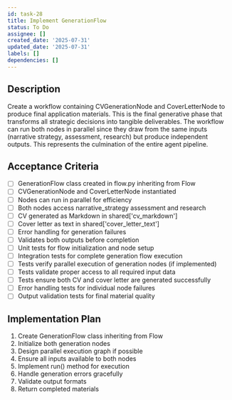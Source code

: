 ```yaml
---
id: task-28
title: Implement GenerationFlow
status: To Do
assignee: []
created_date: '2025-07-31'
updated_date: '2025-07-31'
labels: []
dependencies: []
---
```


## Description

Create a workflow containing CVGenerationNode and CoverLetterNode to produce final application materials. This is the final generative phase that transforms all strategic decisions into tangible deliverables. The workflow can run both nodes in parallel since they draw from the same inputs (narrative strategy, assessment, research) but produce independent outputs. This represents the culmination of the entire agent pipeline.

## Acceptance Criteria

- [ ] GenerationFlow class created in flow.py inheriting from Flow
- [ ] CVGenerationNode and CoverLetterNode instantiated
- [ ] Nodes can run in parallel for efficiency
- [ ] Both nodes access narrative_strategy assessment and research
- [ ] CV generated as Markdown in shared['cv_markdown']
- [ ] Cover letter as text in shared['cover_letter_text']
- [ ] Error handling for generation failures
- [ ] Validates both outputs before completion
- [ ] Unit tests for flow initialization and node setup
- [ ] Integration tests for complete generation flow execution
- [ ] Tests verify parallel execution of generation nodes (if implemented)
- [ ] Tests validate proper access to all required input data
- [ ] Tests ensure both CV and cover letter are generated successfully
- [ ] Error handling tests for individual node failures
- [ ] Output validation tests for final material quality

## Implementation Plan

1. Create GenerationFlow class inheriting from Flow
2. Initialize both generation nodes
3. Design parallel execution graph if possible
4. Ensure all inputs available to both nodes
5. Implement run() method for execution
6. Handle generation errors gracefully
7. Validate output formats
8. Return completed materials
